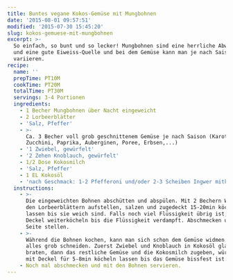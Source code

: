 ```yaml
---
title: Buntes vegane Kokos-Gemüse mit Mungbohnen
date: '2015-08-01 09:57:51'
modified: '2015-07-30 15:45:20'
slug: kokos-gemuese-mit-mungbohnen
excerpt: >-
  So einfach, so bunt und so lecker! Mungbohnen sind eine herrliche Abwechslung
  und eine gute Eiweiss-Quelle und bei dem Gemüse kann man je nach Saison
  variieren.
recipe:
  name: ''
  prepTime: PT10M
  cookTime: PT20M
  totalTime: PT30M
  servings: 3-4 Portionen
  ingredients:
    - 1 Becher Mungbohnen über Nacht eingeweicht
    - 2 Lorbeerblätter
    - 'Salz, Pfeffer'
    - >-
      Ca. 3 Becher voll grob geschnittenem Gemüse je nach Saison (Karotten,
      Zucchini, Paprika, Auberginen, Poree, Erbsen,...)
    - '1 Zwiebel, gewürfelt'
    - '2 Zehen Knoblauch, gewürfelt'
    - 1/2 Dose Kokosmilch
    - 'Salz, Pfeffer'
    - 1 EL Kokosöl
    - 'nach Geschmack: 1-2 Pfefferoni und/oder 2-3 Scheiben Ingwer mitkochen'
  instructions:
    - >-
      Die eingeweichten Bohnen abschütten und abspülen. Mit 2 Bechern Wasser und
      den Lorbeerblättern aufstellen, salzen und zugedeckt 15-20min köcheln
      lassen bis sie weich sind. Falls noch viel Flüssigkeit übrig ist, ohne
      Deckel weiterköcheln bis die Flüssigkeit verdampft. Abschmecken und bei
      Seite stellen.
    - >-
      Während die Bohnen kochen, kann man sich schon dem Gemüse widmen. Einfach
      alles grob schneiden. Zuerst Zwiebel und Knoblauch in Kokosöl glasig
      braten, dann das restliche Gemüse und die Kokosmilch zugeben, würzen und
      mit Deckel für 5-8min köcheln lassen bis das Gemüse bissfest ist.
    - Noch mal abschmecken und mit den Bohnen servieren.
---
```


